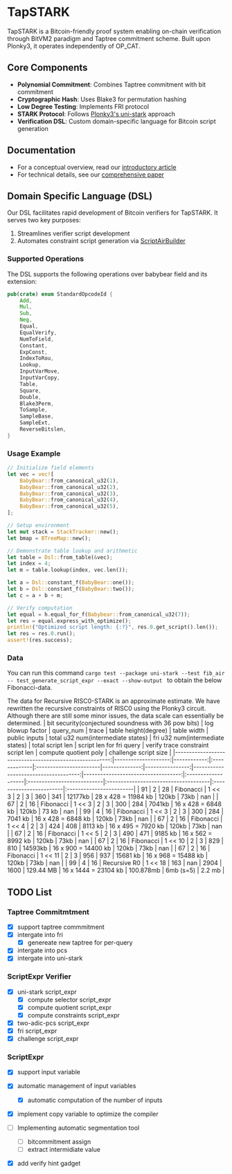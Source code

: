 # TapSTARK

TapSTARK is a Bitcoin-friendly proof system enabling on-chain verification through BitVM2 paradigm and Taptree commitment scheme. Built upon Plonky3, it operates independently of OP_CAT.

## Core Components
- **Polynomial Commitment**: Combines Taptree commitment with bit commitment
- **Cryptographic Hash**: Uses Blake3 for permutation hashing
- **Low Degree Testing**: Implements FRI protocol
- **STARK Protocol**: Follows [Plonky3's uni-stark](https://github.com/Plonky3/Plonky3/tree/main/uni-stark) approach
- **Verification DSL**: Custom domain-specific language for Bitcoin script generation

## Documentation
- For a conceptual overview, read our [introductory article](https://blog.bitlayer.org/introduce-bf-stark/)
- For technical details, see our [comprehensive paper](./doc/TapSTARK.pdf)

## Domain Specific Language (DSL)
Our DSL facilitates rapid development of Bitcoin verifiers for TapSTARK. It serves two key purposes:
1. Streamlines verifier script development
2. Automates constraint script generation via [ScriptAirBuilder](./script_expr/script_builder.rs)

### Supported Operations
The DSL supports the following operations over babybear field and its extension:
```rust
pub(crate) enum StandardOpcodeId {
    Add,
    Mul,
    Sub,
    Neg,
    Equal,
    EqualVerify,
    NumToField,
    Constant,
    ExpConst,
    IndexToRou,
    Lookup,
    InputVarMove,
    InputVarCopy,
    Table,
    Square,
    Double,
    Blake3Perm,
    ToSample,
    SampleBase,
    SampleExt,
    ReverseBitslen,
}
```

### Usage Example
```rust
// Initialize field elements
let vec = vec![
    BabyBear::from_canonical_u32(1),
    BabyBear::from_canonical_u32(2),
    BabyBear::from_canonical_u32(3),
    BabyBear::from_canonical_u32(4),
    BabyBear::from_canonical_u32(5),
];

// Setup environment
let mut stack = StackTracker::new();
let bmap = BTreeMap::new();

// Demonstrate table lookup and arithmetic
let table = Dsl::from_table(&vec);
let index = 4;
let m = table.lookup(index, vec.len());

let a = Dsl::constant_f(BabyBear::one());
let b = Dsl::constant_f(BabyBear::two());
let c = a + b + m;

// Verify computation
let equal = h.equal_for_f(Babybear::from_canonical_u32(7));
let res = equal.express_with_optimize();
println!("Optimized script length: {:?}", res.0.get_script().len());
let res = res.0.run();
assert!(res.success);
```
### Data

You can run this command `cargo test --package uni-stark --test fib_air -- test_generate_script_expr --exact --show-output ` to obtain the below Fibonacci-data.
  
The data for Recursive RISC0-STARK is an approximate estimate. We have rewritten the recursive constraints of RISC0 using the Plonky3 circuit. Although there are still some minor issues, the data scale can essentially be determined.
|   bit security(conjectured soundness with 36 pow bits) |   log blowup factor |   query_num | trace        | table height(degree)   |   table width |   public inputs |   total u32 num(intermediate states) |   fri u32 num(intermediate states) | total script len   | script len for fri query   | verify trace constraint script len   | compute quotient poly   | challenge script size   |
|-------------------------------------------------------:|--------------------:|------------:|:-------------|:-----------------------|--------------:|----------------:|-------------------------------------:|-----------------------------------:|:-------------------|:---------------------------|:-------------------------------------|:------------------------|:------------------------|
|                                                     91 |                   2 |          28 | Fibonacci    | 1 << 3                 |             2 |               3 |                                  360 |                                341 | 12177kb            | 28 x 428 = 11984 kb        | 120kb                                | 73kb                    | nan                     |
|                                                     67 |                   2 |          16 | Fibonacci    | 1 << 3                 |             2 |               3 |                                  300 |                                284 | 7041kb             | 16 x 428 = 6848 kb         | 120kb                                | 73 kb                   | nan                     |
|                                                     99 |                   4 |          16 | Fibonacci    | 1 << 3                 |             2 |               3 |                                  300 |                                284 | 7041 kb            | 16 x 428 = 6848 kb         | 120kb                                | 73kb                    | nan                     |
|                                                     67 |                   2 |          16 | Fibonacci    | 1 << 4                 |             2 |               3 |                                  424 |                                408 | 8113 kb            | 16 x 495 = 7920 kb         | 120kb                                | 73kb                    | nan                     |
|                                                     67 |                   2 |          16 | Fibonacci    | 1 << 5                 |             2 |               3 |                                  490 |                                471 | 9185 kb            | 16 x 562 = 8992 kb         | 120kb                                | 73kb                    | nan                     |
|                                                     67 |                   2 |          16 | Fibonacci    | 1 << 10                |             2 |               3 |                                  829 |                                810 | 14593kb            | 16 x 900 = 14400 kb        | 120kb                                | 73kb                    | nan                     |
|                                                     67 |                   2 |          16 | Fibonacci    | 1 << 11                |             2 |               3 |                                  956 |                                937 | 15681 kb           | 16 x 968 = 15488 kb        | 120kb                                | 73kb                    | nan                     |
|                                                     99 |                   4 |          16 | Recursive R0 | 1 << 18                |           163 |             nan |                                 2904 |                               1600 | 129.44 MB          | 16 x 1444 = 23104 kb       | 100.878mb                            | 6mb (s=5)               | 2.2 mb                  |


## TODO List
### Taptree Commitmtment 
- [x] support taptree commmitment
- [x] intergate into fri
    - [x] genereate new taptree for per-query 
- [x] intergate into pcs
- [x] intergate into uni-stark

### ScriptExpr Verifier 
- [x] uni-stark script_expr
    - [x] compute selector script_expr 
    - [x] compute quotient script_expr
    - [x] compute constraints script_expr
- [x] two-adic-pcs script_expr 
- [x] fri script_expr 
- [x] challenge script_expr

### ScriptExpr
- [x] support input variable 
- [x] automatic management of input variables
    - [x] automatic computation of the number of inputs 
- [x] implement copy variable to optimize the compiler
- [ ] Implementing automatic segmentation tool 
    - [ ] bitcommitment assign
    - [ ] extract intermidiate value 
- [x] add verify hint gadget


